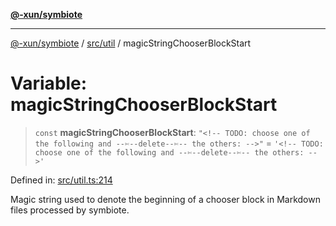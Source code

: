 [**@-xun/symbiote**](../../../README.md)

***

[@-xun/symbiote](../../../README.md) / [src/util](../README.md) / magicStringChooserBlockStart

# Variable: magicStringChooserBlockStart

> `const` **magicStringChooserBlockStart**: `"<!-- TODO: choose one of the following and --✄--delete--✄-- the others: -->"` = `'<!-- TODO: choose one of the following and --✄--delete--✄-- the others: -->'`

Defined in: [src/util.ts:214](https://github.com/Xunnamius/symbiote/blob/6ed00ca6896b0b8cec3f95d250dcb8a4cc24b2a7/src/util.ts#L214)

Magic string used to denote the beginning of a chooser block in Markdown
files processed by symbiote.

